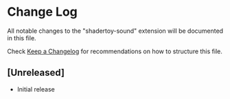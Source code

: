 # Change Log

All notable changes to the "shadertoy-sound" extension will be documented in this file.

Check [Keep a Changelog](http://keepachangelog.com/) for recommendations on how to structure this file.

## [Unreleased]

- Initial release